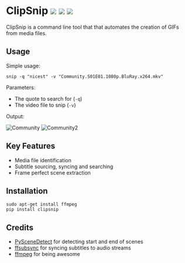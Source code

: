 # ClipSnip [![](https://img.shields.io/pypi/v/clipsnip.svg)](https://pypi.org/pypi/clipsnip/) [![](https://img.shields.io/pypi/pyversions/clipsnip.svg)](https://pypi.org/pypi/clipsnip/) [![](https://img.shields.io/pypi/status/clipsnip.svg)](https://pypi.org/pypi/clipsnip/)

ClipSnip is a command line tool that that automates the creation of GIFs from media files.


## Usage

Simple usage:

```
snip -q "nicest" -v "Community.S01E01.1080p.BluRay.x264.mkv"
```

Parameters:
* The quote to search for (`-q`)
* The video file to snip (`-v`)

Output:

![Community](https://media.giphy.com/media/TFaDvUr4O9pR9jKz4q/giphy.gif)
![Community2](https://media.giphy.com/media/SwTwbjka5sLMpxsuAt/giphy.gif)


## Key Features

* Media file identification
* Subtitle sourcing, syncing and searching
* Frame perfect scene extraction


## Installation

```
sudo apt-get install ffmpeg
pip install clipsnip
```


## Credits

* [PySceneDetect](https://github.com/Breakthrough/PySceneDetect) for detecting start and end of scenes
* [ffsubsync](https://github.com/smacke/ffsubsync) for syncing subtitles to audio streams
* [ffmpeg](https://ffmpeg.org/) for being awesome
